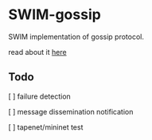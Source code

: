# SWIM-gossip
SWIM implementation of gossip protocol.

read about it [here](http://www.cs.cornell.edu/info/projects/spinglass/public_pdfs/swim.pdf)

## Todo
[ ] failure detection

[ ] message dissemination notification

[ ] tapenet/mininet test
